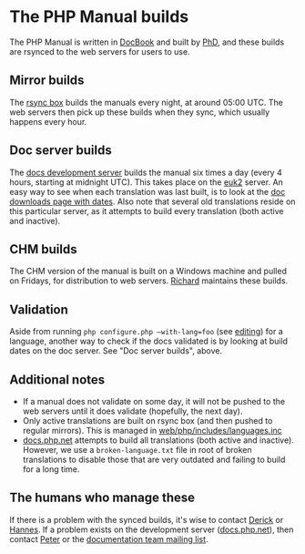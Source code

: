 # The PHP Manual builds

The PHP Manual is written in [DocBook][docbook] and built by [PhD][phd], and
these builds are rsynced to the web servers for users to use.

## Mirror builds
The [rsync box][rsync.php.net] builds the manuals every night, at around 05:00 UTC.
The web servers then pick up these builds when they sync, which usually happens every hour.

## Doc server builds
The [docs development server][docs.php.net] builds the manual six times a day
(every 4 hours, starting at midnight UTC). This takes place on the [euk2][euk2] server.
An easy way to see when each translation was last built, is to look at the
[doc downloads page with dates][download-docs]. Also note that several old
translations reside on this particular server, as it attempts to build every
translation (both active and inactive).

## CHM builds
The CHM version of the manual is built on a Windows machine and pulled on Fridays,
for distribution to web servers. [Richard][rquadling] maintains these builds.

## Validation
Aside from running `php configure.php –with-lang=foo` (see [editing](editing.php))
for a language, another way to check if the docs validated is by looking at build
dates on the doc server. See "Doc server builds", above.

## Additional notes
- If a manual does not validate on some day, it will not be pushed to the web servers
  until it does validate (hopefully, the next day).
- Only active translations are built on rsync box (and then pushed to regular
  mirrors). This is managed in [web/php/includes/languages.inc][languages.inc]
- [docs.php.net][docs.php.net] attempts to build all translations (both active
  and inactive). However, we use a `broken-language.txt` file in root of broken
  translations to disable those that are very outdated and failing to build
  for a long time.

## The humans who manage these
If there is a problem with the synced builds, it's wise to contact
[Derick][derick] or [Hannes][bjori].
If a problem exists on the development server ([docs.php.net][docs.php.net]),
then contact [Peter][salathe] or the [documentation team mailing list][phpdoc-list].

[docbook]: http://www.docbook.org/
[phd]: http://doc.php.net/phd.php
[rsync.php.net]: https://wiki.php.net/systems/sc2
[docs.php.net]: http://docs.php.net
[euk2]: https://wiki.php.net/systems/euk2
[download-docs]: http://docs.php.net/download-docs.php?sizes=1
[fetch-chms]: https://github.com/php/doc-base/blob/master/scripts/fetch-chms.php
[languages.inc]: https://github.com/php/web-php/blob/master/include/languages.inc
[rquadling]: http://people.php.net/rquadling
[derick]: http://people.php.net/derick
[bjori]: http://people.php.net/bjori
[salathe]: http://people.php.net/salathe
[phpdoc-list]: mailto:phpdoc@lists.php.net
